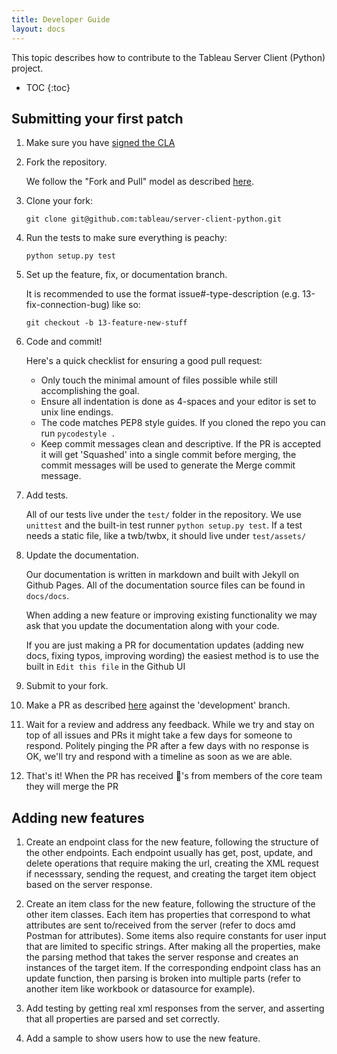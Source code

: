 ```yaml
---
title: Developer Guide
layout: docs
---
```


This topic describes how to contribute to the Tableau Server Client (Python) project.

* TOC
{:toc}

## Submitting your first patch

1. Make sure you have [signed the CLA](http://tableau.github.io/#contributor-license-agreement-cla)

1. Fork the repository.

   We follow the "Fork and Pull" model as described [here](https://help.github.com/articles/about-collaborative-development-models/).

1. Clone your fork:

   ```shell
   git clone git@github.com:tableau/server-client-python.git
   ```

1. Run the tests to make sure everything is peachy:

   ```shell
   python setup.py test
   ```

1. Set up the feature, fix, or documentation branch.

   It is recommended to use the format issue#-type-description (e.g. 13-fix-connection-bug) like so:

   ```shell
   git checkout -b 13-feature-new-stuff
   ```

1. Code and commit!

   Here's a quick checklist for ensuring a good pull request:

   - Only touch the minimal amount of files possible while still accomplishing the goal.
   - Ensure all indentation is done as 4-spaces and your editor is set to unix line endings.
   - The code matches PEP8 style guides. If you cloned the repo you can run `pycodestyle .`
   - Keep commit messages clean and descriptive.
     If the PR is accepted it will get 'Squashed' into a single commit before merging, the commit messages will be used to generate the Merge commit message.

1. Add tests.

   All of our tests live under the `test/` folder in the repository.
   We use `unittest` and the built-in test runner `python setup.py test`.
   If a test needs a static file, like a twb/twbx, it should live under `test/assets/`

1. Update the documentation.

   Our documentation is written in markdown and built with Jekyll on Github Pages. All of the documentation source files can be found in `docs/docs`.

   When adding a new feature or improving existing functionality we may ask that you update the documentation along with your code.

   If you are just making a PR for documentation updates (adding new docs, fixing typos, improving wording) the easiest method is to use the built in `Edit this file` in the Github UI

1. Submit to your fork.

1. Make a PR as described [here](https://help.github.com/articles/creating-a-pull-request-from-a-fork/) against the 'development' branch.

1. Wait for a review and address any feedback.
   While we try and stay on top of all issues and PRs it might take a few days for someone to respond. Politely pinging
   the PR after a few days with no response is OK, we'll try and respond with a timeline as soon as we are able.

1. That's it! When the PR has received :rocket:'s from members of the core team they will merge the PR


## Adding new features

1. Create an endpoint class for the new feature, following the structure of the other endpoints. Each endpoint usually
   has get, post, update, and delete operations that require making the url, creating the XML request if necesssary,
   sending the request, and creating the target item object based on the server response.

1. Create an item class for the new feature, following the structure of the other item classes. Each item has properties
   that correspond to what attributes are sent to/received from the server (refer to docs amd Postman for attributes).
   Some items also require constants for user input that are limited to specific strings. After making all the
   properties, make the parsing method that takes the server response and creates an instances of the target item. If
   the corresponding endpoint class has an update function, then parsing is broken into multiple parts (refer to another
   item like workbook or datasource for example).

1. Add testing by getting real xml responses from the server, and asserting that all properties are parsed and set
   correctly.

1. Add a sample to show users how to use the new feature.

<!--
### Updating Documentation

### Running Tests
-->
